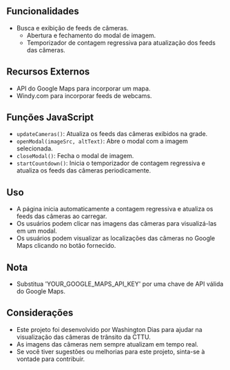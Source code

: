 <!--

Este arquivo HTML exibe um painel de câmeras de trânsito para Recife, Brasil. Inclui um layout em grade de feeds de câmeras de trânsito, um mapa do Google e um modal para visualização detalhada das imagens. A página também possui um temporizador de contagem regressiva que atualiza os feeds das câmeras a cada 3 minutos.

Componentes Principais:
- Estrutura HTML5 com design responsivo.
- CSS para estilizar o layout, incluindo uma grade para feeds de câmeras, modal para visualização de imagens e temporizador de contagem regressiva.
- JavaScript para atualizações dinâmicas de conteúdo, incluindo:
    - Busca e exibição de feeds de câmeras.
    - Abertura e fechamento do modal de imagem.
    - Temporizador de contagem regressiva para atualização dos feeds das câmeras.

Recursos Externos:
- API do Google Maps para incorporar um mapa.
- Windy.com para incorporar feeds de webcams.

Funções JavaScript:
- updateCameras(): Atualiza os feeds das câmeras exibidos na grade.
- openModal(imageSrc, altText): Abre o modal com a imagem selecionada.
- closeModal(): Fecha o modal de imagem.
- startCountdown(): Inicia o temporizador de contagem regressiva e atualiza os feeds das câmeras periodicamente.

Uso:
- A página inicia automaticamente a contagem regressiva e atualiza os feeds das câmeras ao carregar.
- Os usuários podem clicar nas imagens das câmeras para visualizá-las em um modal.
- Os usuários podem visualizar as localizações das câmeras no Google Maps clicando no botão fornecido.

Nota:
- Substitua 'YOUR_GOOGLE_MAPS_API_KEY' por uma chave de API válida do Google Maps.

Considerações:
- Este projeto foi desenvolvido por Washington Dias para ajudar na visualização das câmeras de trânsito da CTTU (Companhia de Trânsito e Transporte Urbano).
- As imagens das câmeras nem sempre atualizam em tempo real.
- Se você tiver sugestões ou melhorias para este projeto, sinta-se à vontade para contribuir.
-->

## Funcionalidades

- Busca e exibição de feeds de câmeras.
    - Abertura e fechamento do modal de imagem.
    - Temporizador de contagem regressiva para atualização dos feeds das câmeras.

## Recursos Externos

- API do Google Maps para incorporar um mapa.
- Windy.com para incorporar feeds de webcams.

## Funções JavaScript

- `updateCameras()`: Atualiza os feeds das câmeras exibidos na grade.
- `openModal(imageSrc, altText)`: Abre o modal com a imagem selecionada.
- `closeModal()`: Fecha o modal de imagem.
- `startCountdown()`: Inicia o temporizador de contagem regressiva e atualiza os feeds das câmeras periodicamente.

## Uso

- A página inicia automaticamente a contagem regressiva e atualiza os feeds das câmeras ao carregar.
- Os usuários podem clicar nas imagens das câmeras para visualizá-las em um modal.
- Os usuários podem visualizar as localizações das câmeras no Google Maps clicando no botão fornecido.

## Nota

- Substitua 'YOUR_GOOGLE_MAPS_API_KEY' por uma chave de API válida do Google Maps.

## Considerações

- Este projeto foi desenvolvido por Washington Dias para ajudar na visualização das câmeras de trânsito da CTTU.
- As imagens das câmeras nem sempre atualizam em tempo real.
- Se você tiver sugestões ou melhorias para este projeto, sinta-se à vontade para contribuir.